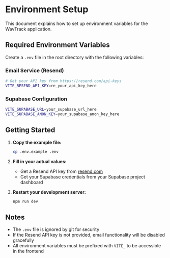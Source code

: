 # Environment Setup

This document explains how to set up environment variables for the WavTrack application.

## Required Environment Variables

Create a `.env` file in the root directory with the following variables:

### Email Service (Resend)
```bash
# Get your API key from https://resend.com/api-keys
VITE_RESEND_API_KEY=re_your_api_key_here
```

### Supabase Configuration
```bash
VITE_SUPABASE_URL=your_supabase_url_here
VITE_SUPABASE_ANON_KEY=your_supabase_anon_key_here
```

## Getting Started

1. **Copy the example file:**
   ```bash
   cp .env.example .env
   ```

2. **Fill in your actual values:**
   - Get a Resend API key from [resend.com](https://resend.com)
   - Get your Supabase credentials from your Supabase project dashboard

3. **Restart your development server:**
   ```bash
   npm run dev
   ```

## Notes

- The `.env` file is ignored by git for security
- If the Resend API key is not provided, email functionality will be disabled gracefully
- All environment variables must be prefixed with `VITE_` to be accessible in the frontend 